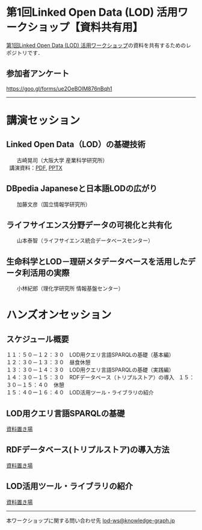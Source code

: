 # 第1回Linked Open Data (LOD) 活用ワークショップ【資料共有用】
[第1回Linked Open Data (LOD) 活用ワークショップ](http://peatix.com/event/280261)の資料を共有するためのレポジトリです．

## 参加者アンケート
https://goo.gl/forms/ue2OeBOlM876nBqh1

---
# 講演セッション
## Linked Open Data（LOD）の基礎技術
　　古崎晃司（大阪大学 産業科学研究所）  
    講演資料：[PDF](https://github.com/KnowledgeGraphJapan/LODws1st/blob/master/LOD-WS-tokyo-Overview-20170803.pdf), [PPTX](https://github.com/KnowledgeGraphJapan/LODws1st/blob/master/LOD-WS-tokyo-Overview-20170803.pptx)
## DBpedia Japaneseと日本語LODの広がり
　　加藤文彦（国立情報学研究所）
## ライフサイエンス分野データの可視化と共有化
　　山本泰智（ライフサイエンス統合データベースセンター）
## 生命科学とLOD－理研メタデータベースを活用したデータ利活用の実際
　　小林紀郎（理化学研究所 情報基盤センター）

# ハンズオンセッション
## スケジュール概要
１１：５０－１２：３０　LOD用クエリ言語SPARQLの基礎（基本編）   
１２：３０－１３：３０　昼食休憩   
１３：３０－１４：３０　LOD用クエリ言語SPARQLの基礎（実践編）    
１４：３０－１５：３０　RDFデータベース（トリプルストア）の導入   
１５：３０－１５：４０　休憩   
１５：４０ー１６：４０　LOD活用ツール・ライブラリの紹介   　

## LOD用クエリ言語SPARQLの基礎　
[資料置き場](https://github.com/KnowledgeGraphJapan/LODws1st/tree/master/SPARQL-Lec)

## RDFデータベース(トリプルストア)の導入方法
[資料置き場](https://github.com/KnowledgeGraphJapan/LODws1st/tree/master/RDF-DB)

## LOD活用ツール・ライブラリの紹介　　
[資料置き場](https://github.com/KnowledgeGraphJapan/sparql-library-examples)

---
本ワークショップに関する問い合わせ先
lod-ws@knowledge-graph.jp

